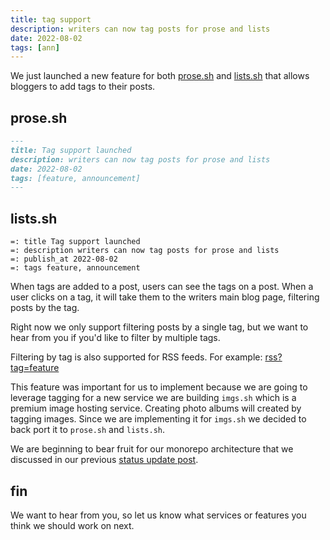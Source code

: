 ```yaml
---
title: tag support 
description: writers can now tag posts for prose and lists
date: 2022-08-02
tags: [ann]
---
```


We just launched a new feature for both [prose.sh](https://prose.sh) and
[lists.sh](https://lists.sh) that allows bloggers to add tags to their posts.

## prose.sh

```md
---
title: Tag support launched
description: writers can now tag posts for prose and lists
date: 2022-08-02
tags: [feature, announcement]
---
```

## lists.sh

```
=: title Tag support launched
=: description writers can now tag posts for prose and lists
=: publish_at 2022-08-02
=: tags feature, announcement
```

When tags are added to a post, users can see the tags on a post. When a user
clicks on a tag, it will take them to the writers main blog page, filtering
posts by the tag.

Right now we only support filtering posts by a single tag, but we want to hear
from you if you'd like to filter by multiple tags.

Filtering by tag is also supported for RSS feeds. For example:
[rss?tag=feature](/rss?tag=feature)

This feature was important for us to implement because we are going to leverage
tagging for a new service we are building `imgs.sh` which is a premium image
hosting service. Creating photo albums will created by tagging images. Since we
are implementing it for `imgs.sh` we decided to back port it to `prose.sh` and
`lists.sh`.

We are beginning to bear fruit for our monorepo architecture that we discussed
in our previous [status update post](/status-update-2022-08-01).

## fin

We want to hear from you, so let us know what services or features you think we
should work on next.
